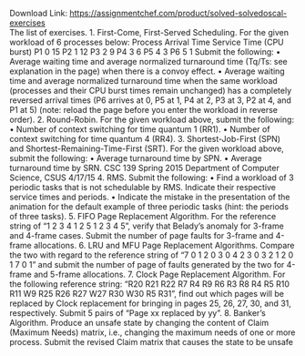 Download Link: https://assignmentchef.com/product/solved-solvedoscal-exercises
<br>
The list of exercises. 1. First-Come, First-Served Scheduling. For the given workload of 6 processes below: Process Arrival Time Service Time (CPU burst) P1 0 15 P2 1 12 P3 2 9 P4 3 6 P5 4 3 P6 5 1 Submit the following: • Average waiting time and average normalized turnaround time (Tq/Ts: see explanation in the page) when there is a convoy effect. • Average waiting time and average normalized turnaround time when the same workload (processes and their CPU burst times remain unchanged) has a completely reversed arrival times (P6 arrives at 0, P5 at 1, P4 at 2, P3 at 3, P2 at 4, and P1 at 5) (note: reload the page before you enter the workload in reverse order). 2. Round-Robin. For the given workload above, submit the following: • Number of context switching for time quantum 1 (RR1). • Number of context switching for time quantum 4 (RR4). 3. Shortest-Job-First (SPN) and Shortest-Remaining-Time-First (SRT). For the given workload above, submit the following: • Average turnaround time by SPN. • Average turnaround time by SRN. CSC 139 Spring 2015 Department of Computer Science, CSUS 4/17/15 4. RMS. Submit the following: • Find a workload of 3 periodic tasks that is not schedulable by RMS. Indicate their respective service times and periods. • Indicate the mistake in the presentation of the animation for the default example of three periodic tasks (hint: the periods of three tasks). 5. FIFO Page Replacement Algorithm. For the reference string of “1 2 3 4 1 2 5 1 2 3 4 5”, verify that Belady’s anomaly for 3-frame and 4-frame cases. Submit the number of page faults for 3-frame and 4-frame allocations. 6. LRU and MFU Page Replacement Algorithms. Compare the two with regard to the reference string of “7 0 1 2 0 3 0 4 2 3 0 3 2 1 2 0 1 7 0 1” and submit the number of page of faults generated by the two for 4-frame and 5-frame allocations. 7. Clock Page Replacement Algorithm. For the following reference string: “R20 R21 R22 R7 R4 R9 R6 R3 R8 R4 R5 R10 R11 W9 R25 R26 R27 W27 R30 W30 R5 R31”, find out which pages will be replaced by Clock replacement for bringing in pages 25, 26, 27, 30, and 31, respectively. Submit 5 pairs of “Page xx replaced by yy”. 8. Banker’s Algorithm. Produce an unsafe state by changing the content of Claim (Maximum Needs) matrix, i.e., changing the maximum needs of one or more process. Submit the revised Claim matrix that causes the state to be unsafe